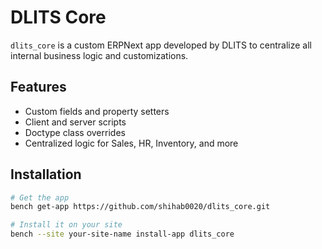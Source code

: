 # DLITS Core

`dlits_core` is a custom ERPNext app developed by DLITS to centralize all internal business logic and customizations.

## Features

- Custom fields and property setters
- Client and server scripts
- Doctype class overrides
- Centralized logic for Sales, HR, Inventory, and more

## Installation

```bash
# Get the app
bench get-app https://github.com/shihab0020/dlits_core.git

# Install it on your site
bench --site your-site-name install-app dlits_core
